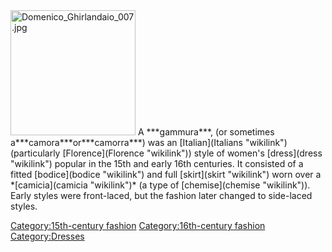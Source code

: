 <img src="Domenico_Ghirlandaio_007.jpg" title="fig:Domenico_Ghirlandaio_007.jpg" width="200" alt="Domenico_Ghirlandaio_007.jpg" />
A ***gammura***, (or sometimes a***camora***or***camorra***) was an
[Italian](Italians "wikilink") (particularly
[Florence](Florence "wikilink")) style of women's
[dress](dress "wikilink") popular in the 15th and early 16th centuries.
It consisted of a fitted [bodice](bodice "wikilink") and full
[skirt](skirt "wikilink") worn over a *[camicia](camicia "wikilink")* (a
type of [chemise](chemise "wikilink")). Early styles were front-laced,
but the fashion later changed to side-laced styles.

[Category:15th-century
fashion](Category:15th-century_fashion "wikilink")
[Category:16th-century
fashion](Category:16th-century_fashion "wikilink")
[Category:Dresses](Category:Dresses "wikilink")